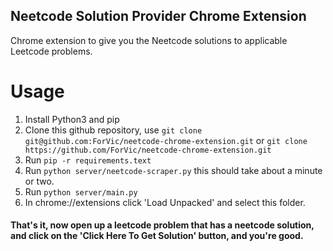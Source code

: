 ## Neetcode Solution Provider Chrome Extension

Chrome extension to give you the Neetcode solutions to applicable Leetcode problems.

# Usage

1. Install Python3 and pip
2. Clone this github repository, use `git clone git@github.com:ForVic/neetcode-chrome-extension.git` or `git clone https://github.com/ForVic/neetcode-chrome-extension.git`
3. Run `pip -r requirements.text`
4. Run `python server/neetcode-scraper.py` this should take about a minute or two.
5. Run `python server/main.py`
6. In chrome://extensions click 'Load Unpacked' and select this folder.

#### That's it, now open up a leetcode problem that has a neetcode solution, and click on the 'Click Here To Get Solution' button, and you're good.

